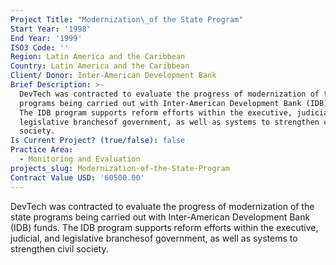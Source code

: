 ```yaml
---
Project Title: "Modernization\_of the State Program"
Start Year: '1998'
End Year: '1999'
ISO3 Code: ''
Region: Latin America and the Caribbean
Country: Latin America and the Caribbean
Client/ Donor: Inter-American Development Bank
Brief Description: >-
  DevTech was contracted to evaluate the progress of modernization of the state
  programs being carried out with Inter-American Development Bank (IDB) funds.
  The IDB program supports reform efforts within the executive, judicial, and
  legislative branchesof government, as well as systems to strengthen civil
  society.
Is Current Project? (true/false): false
Practice Area:
  - Monitoring and Evaluation
projects_slug: Modernization-of-the-State-Program
Contract Value USD: '60500.00'
---
```

DevTech was contracted to evaluate the progress of modernization of the state programs being carried out with Inter-American Development Bank (IDB) funds. The IDB program supports reform efforts within the executive, judicial, and legislative branchesof government, as well as systems to strengthen civil society.